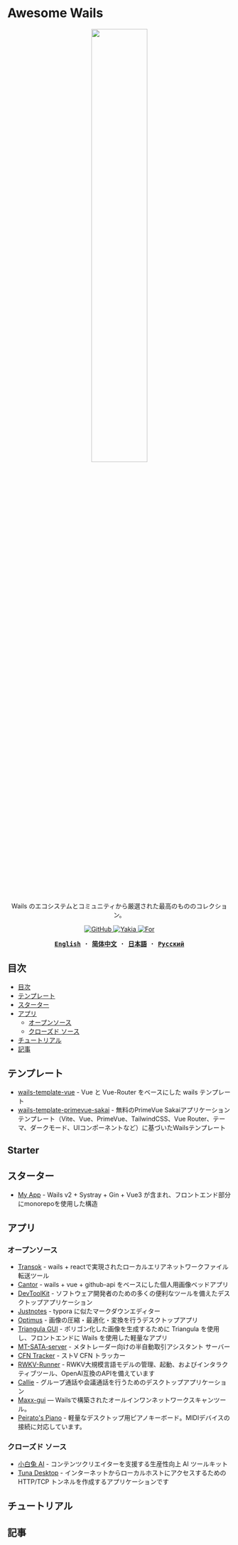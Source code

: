 # Awesome Wails

<div align="center">
<picture>
  <source
    srcset="./assets/images/logo-dark.png"
    media="(prefers-color-scheme: dark)"
  />
  <source
    srcset="./assets/images/logo-light.png"
    media="(prefers-color-scheme: light), (prefers-color-scheme: no-preference)"
  />
  <img width="50%" src="./assets/images/logo-light.png" />
</picture>
</div>

<p align="center">
Wails のエコシステムとコミュニティから厳選された最高のもののコレクション。
</p>

<p align="center">
  <a href="https://github.com/wailsapp/awesome-wails/blob/main/LICENSE">
    <img alt="GitHub" src="https://img.shields.io/github/license/wailsapp/awesome-wails"/>
  </a>
  <a href="https://github.com/misitebao/yakia">
    <img alt="Yakia" src="https://cdn.jsdelivr.net/gh/misitebao/standard-repository@main/assets/badge_flat.svg"/>
  </a>
    <a href="https://github.com/wailsapp/wails">
    <img alt="For" src="https://img.shields.io/badge/For-Wails-brightgreen?style=flat-square&color=ff3c3c"/>
  </a>
</p>

<div align="center">
<strong>
<samp>

[English](README.md) · [简体中文](README.zh-Hans.md) · [日本語](README.ja.md) · [Русский](README.ru.md)

</samp>
</strong>
</div>

## 目次

- [目次](#目次)
- [テンプレート](#テンプレート)
- [スターター](#スターター)
- [アプリ](#アプリ)
  - [オープンソース](#オープンソース)
  - [クローズド ソース](#クローズド-ソース)
- [チュートリアル](#チュートリアル)
- [記事](#記事)

## テンプレート

- [wails-template-vue](https://github.com/misitebao/wails-template-vue) - Vue と Vue-Router をベースにした wails テンプレート
- [wails-template-primevue-sakai](https://github.com/TekWizely/wails-template-primevue-sakai) - 無料のPrimeVue Sakaiアプリケーションテンプレート（Vite、Vue、PrimeVue、TailwindCSS、Vue Router、テーマ、ダークモード、UIコンポーネントなど）に基づいたWailsテンプレート

## Starter

## スターター

- [My App](https://github.com/jinyaoMa/my-app/tree/starter-code) - Wails v2 + Systray + Gin + Vue3 が含まれ、フロントエンド部分にmonorepoを使用した構造

## アプリ

### オープンソース

- [Transok](https://github.com/bent2685/transok-wails) - wails + reactで実現されたローカルエリアネットワークファイル転送ツール
- [Cantor](https://github.com/evercyan/cantor) - wails + vue + github-api をベースにした個人用画像ベッドアプリ
- [DevToolKit](https://github.com/qaware/dev-tool-kit) - ソフトウェア開発者のための多くの便利なツールを備えたデスクトップアプリケーション
- [Justnotes](https://github.com/justmiles/justnotes) - typora に似たマークダウンエディター
- [Optimus](https://github.com/Splode/optimus) - 画像の圧縮・最適化・変換を行うデスクトップアプリ
- [Triangula GUI](https://github.com/RH12503/triangula-gui) - ポリゴン化した画像を生成するために Triangula を使用し、フロントエンドに Wails を使用した軽量なアプリ
- [MT-SATA-server](https://github.com/newproplus/MT-SATA-server) - メタトレーダー向けの半自動取引アシスタント サーバー
- [CFN Tracker](https://github.com/GreenSoap/cfn-tracker) - ストV CFN トラッカー
- [RWKV-Runner](https://github.com/josStorer/RWKV-Runner) - RWKV大規模言語モデルの管理、起動、およびインタラクティブツール、OpenAI互換のAPIを備えています
- [Callie](https://github.com/MikeyA-yo/callie) - グループ通話や会議通話を行うためのデスクトップアプリケーション
- [Maxx-gui](https://github.com/dusbot/maxx-gui) — Wailsで構築されたオールインワンネットワークスキャンツール。
- [Peirato's Piano](https://github.com/Peiratooo/Peirato-s-Piano) - 軽量なデスクトップ用ピアノキーボード。MIDIデバイスの接続に対応しています。
### クローズド ソース

- [小白兔 AI](https://xiaobaituai.com/download) - コンテンツクリエイターを支援する生産性向上 AI ツールキット
- [Tuna Desktop](https://tuna.am/en/blog/tuna-desktop-first/) - インターネットからローカルホストにアクセスするための HTTP/TCP トンネルを作成するアプリケーションです

## チュートリアル

## 記事
